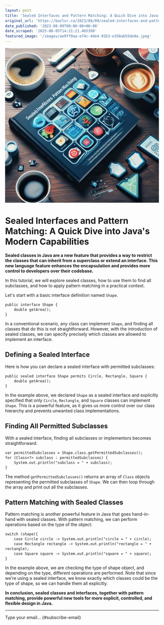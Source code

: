 ```yaml
---
layout: post
title: 'Sealed Interfaces and Pattern Matching: A Quick Dive into Java’s Modern Capabilities'
original_url: 'https://bazlur.ca/2023/08/09/sealed-interfaces-and-pattern-matching-a-quick-dive-into-javas-modern-capabilities/'
date_published: '2023-08-09T00:00:00+00:00'
date_scraped: '2025-08-05T14:21:21.465398'
featured_image: '/images/ae9ff0aa-e74c-4de4-92b3-e358ab55de0a.jpeg'
---
```


![](/images/ae9ff0aa-e74c-4de4-92b3-e358ab55de0a.jpeg)

Sealed Interfaces and Pattern Matching: A Quick Dive into Java's Modern Capabilities
====================================================================================

**Sealed classes in Java are a new feature that provides a way to restrict the classes that can inherit from a superclass or extend an interface. This new language feature enhances the encapsulation and provides more control to developers over their codebase.**

In this tutorial, we will explore sealed classes, how to use them to find all subclasses, and how to apply pattern matching in a practical context.

Let's start with a basic interface definition named `Shape`.

```
public interface Shape {
    double getArea();
}
```

In a conventional scenario, any class can implement `Shape`, and finding all classes that do this is not straightforward. However, with the introduction of sealed classes, we can specify precisely which classes are allowed to implement an interface.

Defining a Sealed Interface
---------------------------

Here is how you can declare a sealed interface with permitted subclasses:

```
public sealed interface Shape permits Circle, Rectangle, Square {
    double getArea();
}
```

In the example above, we declared `Shape` as a sealed interface and explicitly specified that only `Circle`, `Rectangle`, and `Square` classes can implement `Shape`. This is a powerful feature, as it gives us more control over our class hierarchy and prevents unwanted class implementations.

Finding All Permitted Subclasses
--------------------------------

With a sealed interface, finding all subclasses or implementors becomes straightforward:

```
var permittedSubclasses = Shape.class.getPermittedSubclasses();
for (Class<?> subclass : permittedSubclasses) {
    System.out.println("subclass = " + subclass);
}
```

The method `getPermittedSubclasses()` returns an array of `Class` objects representing the permitted subclasses of `Shape`. We can then loop through the array and print out all the subclasses.

Pattern Matching with Sealed Classes
------------------------------------

Pattern matching is another powerful feature in Java that goes hand-in-hand with sealed classes. With pattern matching, we can perform operations based on the type of the object:  

```
switch (shape){
    case Circle circle -> System.out.println("circle = " + circle);
    case Rectangle rectangle -> System.out.println("rectangle = " + rectangle);
    case Square square -> System.out.println("square = " + square);
}
```

In the example above, we are checking the type of shape object, and depending on the type, different operations are performed. Note that since we're using a sealed interface, we know exactly which classes could be the type of shape, so we can handle them all explicitly.

**In conclusion, sealed classes and interfaces, together with pattern matching, provide powerful new tools for more explicit, controlled, and flexible design in Java.**  

*** ** * ** ***

Type your email... {#subscribe-email}
